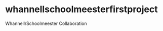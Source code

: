 whannellschoolmeesterfirstproject
=================================

Whannell/Schoolmeester Collaboration